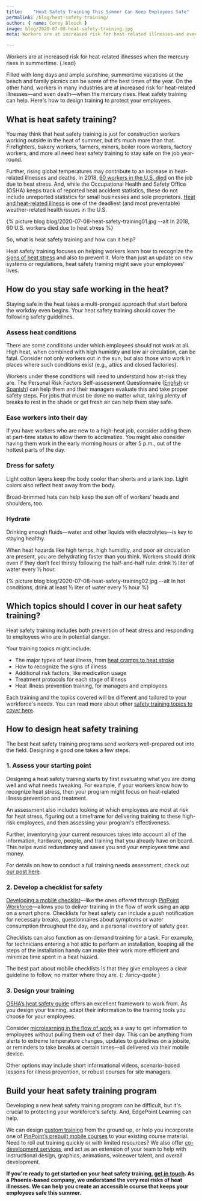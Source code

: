 ```yaml
---
title:    "Heat Safety Training This Summer Can Keep Employees Safe"
permalink: /blog/heat-safety-training/
author: { name: Corey Bleich }
image: blog/2020-07-08-heat-safety-training.jpg
meta: Workers are at increased risk for heat-related illnesses—and even death—during summer. Heat safety training can help. Here's how to roll it out to your employees.

---
```



Workers are at increased risk for heat-related illnesses when the mercury rises in summertime.
{.lead}

Filled with long days and ample sunshine, summertime vacations at the beach and family picnics can be some of the best times of the year. On the other hand, workers in many industries are at increased risk for heat-related illnesses—and even death—when the mercury rises. Heat safety training can help. Here's how to design training to protect your employees.  

## What is heat safety training? 

You may think that heat safety training is just for construction workers working outside in the heat of summer, but it’s much more than that. Firefighters, bakery workers, farmers, miners, boiler room workers, factory workers, and more all need heat safety training to stay safe on the job year-round. 

Further, rising global temperatures may contribute to an increase in heat-related illnesses and deaths. In 2018, [60 workers in the U.S. died](https://www.theguardian.com/us-news/2020/jan/22/heat-deaths-workers-safety-climate-crisis#:~:text=Robinson%2C%20who%20died%20in%202011,Statistics%20data%20on%20workplace%20fatalities.) on the job due to heat stress. And, while the Occupational Health and Safety Office (OSHA) keeps track of reported heat accident statistics, these do not include unreported statistics for small businesses and sole proprietors. [Heat and heat-related illness](https://www.cdc.gov/pictureofamerica/pdfs/picture_of_america_heat-related_illness.pdf) is one of the deadliest (and most preventable) weather-related health issues in the U.S.


{% picture blog blog/2020-07-08-heat-safety-training01.jpg --alt In 2018, 60 U.S. workers died due to heat stress %}

So, what is heat safety training and how can it help?

Heat safety training focuses on helping workers learn how to recognize the [signs of heat stress](https://www.cdc.gov/niosh/topics/heatstress/default.html) and also to prevent it. More than just an update on new systems or regulations, heat safety training might save your employees’ lives.

## How do you stay safe working in the heat? 

Staying safe in the heat takes a multi-pronged approach that start before the workday even begins. Your heat safety training should cover the following safety guidelines. 

### Assess heat conditions

There are some conditions under which employees should not work at all. High heat, when combined with high humidity and low air circulation, can be fatal. Consider not only workers out in the sun, but also those who work in places where such conditions exist (e.g., attics and closed factories).

Workers under these conditions will need to understand how at-risk they are. The Personal Risk Factors Self-assessment Questionnaire ([English](https://deohs.washington.edu/pnash/sites/deohs.washington.edu.pnash/files/documents/Heat_Illness_RiskFactors_SelfAssessment_ENG%282013%29.pdf) or [Spanish](https://deohs.washington.edu/pnash/sites/deohs.washington.edu.pnash/files/documents/Heat_Illness_RiskFactors_SelfAssessment_SP%282013%29.pdf)) can help them and their managers evaluate this and take proper safety steps. For jobs that must be done no matter what, taking plenty of breaks to rest in the shade or get fresh air can help them stay safe.

### Ease workers into their day

If you have workers who are new to a high-heat job, consider adding them at part-time status to allow them to acclimatize. You might also consider having them work in the early morning hours or after 5 p.m., out of the hottest parts of the day.

### Dress for safety

Light cotton layers keep the body cooler than shorts and a tank top. Light colors also reflect heat away from the body. 

Broad-brimmed hats can help keep the sun off of workers’ heads and shoulders, too.

### Hydrate

Drinking enough fluids—water and other liquids with electrolytes—is key to staying healthy. 

When heat hazards like high temps, high humidity, and poor air circulation are present, you are dehydrating faster than you think. Workers should drink even if they don’t feel thirsty following the half-and-half rule: drink ½ liter of water every ½ hour.

{% picture blog blog/2020-07-08-heat-safety-training02.jpg --alt In hot conditions, drink at least ½ liter of water every ½ hour %}

## Which topics should I cover in our heat safety training? 

Heat safety training includes both prevention of heat stress and responding to employees who are in potential danger. 

Your training topics might include:

* The major types of heat illness, from [heat cramps to heat stroke](https://www.cdc.gov/disasters/extremeheat/warning.html)
* How to recognize the signs of illness
* Additional risk factors, like medication usage 
* Treatment protocols for each stage of illness
* Heat illness prevention training, for managers and employees

Each training and the topics covered will be different and tailored to your workforce's needs. You can read more about other [safety training topics to cover here](/blog/employee-safety-training-topics/). 

## How to design heat safety training 

The best heat safety training programs send workers well-prepared out into the field. Designing a good one takes a few steps. 

### 1. Assess your starting point

Designing a heat safety training starts by first evaluating what you are doing well and what needs tweaking. For example, if your workers know how to recognize heat stress, then your program might focus on heat-related illness prevention and treatment.

An assessment also includes looking at which employees are most at risk for heat stress, figuring out a timeframe for delivering training to these high-risk employees, and then assessing your program's effectiveness. 

Further, inventorying your current resources takes into account all of the information, hardware, people, and training that you already have on board. This helps avoid redundancy and saves you and your employees time and money. 

For details on how to conduct a full training needs assessment, check out [our post here](/blog/training-needs-analysis/).

### 2. Develop a checklist for safety 

[Developing a mobile checklist](https://www.pinpointworkforce.com/post/feature-spotlight-checklists)—like the ones offered through [PinPoint Workforce](https://www.pinpointworkforce.com/)—allows you to deliver training in the flow of work using an app on a smart phone. Checklists for heat safety can include a push notification for necessary breaks, questionnaires about symptoms or water consumption throughout the day, and a personal inventory of safety gear. 

Checklists can also function as on-demand training for a task. For example, for technicians entering a hot attic to perform an installation, keeping all the steps of the installation handy can make their work more efficient and minimize time spent in a heat hazard.

The best part about mobile checklists is that they give employees a clear guideline to follow, no matter where they are.
{: .fancy-quote }

### 3. Design your training

[OSHA’s heat safety guide](https://www.osha.gov/SLTC/heatillness/osha_heattraining_guide_0411.pdf) offers an excellent framework to work from. As you design your training, adapt their information to the training tools you choose for your employees.

Consider [microlearning in the flow of work](https://www.pinpointworkforce.com/post/microlearing-in-the-flow-of-work) as a way to get information to employees without pulling them out of their day. This can be anything from alerts to extreme temperature changes, updates to guidelines on a jobsite, or reminders to take breaks at certain times—all delivered via their mobile device. 

Other options may include short informational videos, scenario-based lessons for illness prevention, or robust courses for site managers. 

## Build your heat safety training program 

Developing a new heat safety training program can be difficult, but it's crucial to protecting your workforce's safety. And, EdgePoint Learning can help. 

We can design [custom training](/custom-elearning-course-development/) from the ground up, or help you incorporate one of [PinPoint’s prebuilt mobile courses](https://www.pinpointworkforce.com/post/microlearing-in-the-flow-of-work) to your existing course material. Need to roll out training quickly or with limited resources? We also offer [co-development services](/co-development-services/), and act as an extension of your team to help with instructional design, graphics, animations, voiceover talent, and overall development. 

<strong>If you're ready to get started on your heat safety training, [get in touch](/contact/). As a Phoenix-based company, we understand the very real risks of heat illnesses. We can help you create an accessible course that keeps your employees safe this summer.</strong>